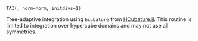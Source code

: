 ```
TAI(; norm=norm, initdivs=1)
```

Tree-adaptive integration using `hcubature` from [HCubature.jl](https://github.com/JuliaMath/HCubature.jl). This routine is limited to integration over hypercube domains and may not use all symmetries.
